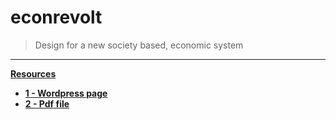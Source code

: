 # econrevolt
> Design for a new society based, economic system
<hr>

[**Resources**](#font-installation)
  * [**1 - Wordpress page**](#option-1-download-and-install-manually)
  * [**2 - Pdf file**](#option-2-release-archive-download)
